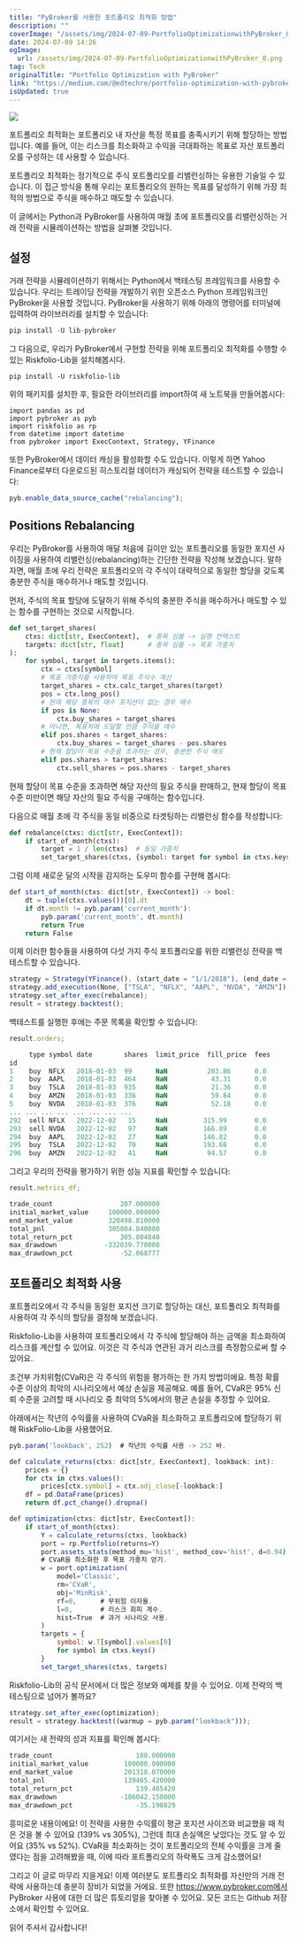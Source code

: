 ```yaml
---
title: "PyBroker를 사용한 포트폴리오 최적화 방법"
description: ""
coverImage: "/assets/img/2024-07-09-PortfolioOptimizationwithPyBroker_0.png"
date: 2024-07-09 14:26
ogImage: 
  url: /assets/img/2024-07-09-PortfolioOptimizationwithPyBroker_0.png
tag: Tech
originalTitle: "Portfolio Optimization with PyBroker"
link: "https://medium.com/@edtechre/portfolio-optimization-with-pybroker-5ce0af389bfa"
isUpdated: true
---
```




<img src="/assets/img/2024-07-09-PortfolioOptimizationwithPyBroker_0.png" />

포트폴리오 최적화는 포트폴리오 내 자산을 특정 목표를 충족시키기 위해 할당하는 방법입니다. 예를 들어, 이는 리스크를 최소화하고 수익을 극대화하는 목표로 자산 포트폴리오를 구성하는 데 사용할 수 있습니다.

포트폴리오 최적화는 정기적으로 주식 포트폴리오를 리밸런싱하는 유용한 기술일 수 있습니다. 이 접근 방식을 통해 우리는 포트폴리오의 원하는 목표를 달성하기 위해 가장 최적의 방법으로 주식을 매수하고 매도할 수 있습니다.

이 글에서는 Python과 PyBroker를 사용하여 매월 초에 포트폴리오를 리밸런싱하는 거래 전략을 시뮬레이션하는 방법을 살펴볼 것입니다.

<div class="content-ad"></div>

## 설정

거래 전략을 시뮬레이션하기 위해서는 Python에서 백테스팅 프레임워크를 사용할 수 있습니다. 우리는 트레이딩 전략을 개발하기 위한 오픈소스 Python 프레임워크인 PyBroker을 사용할 것입니다. PyBroker을 사용하기 위해 아래의 명령어를 터미널에 입력하여 라이브러리를 설치할 수 있습니다:

```js
pip install -U lib-pybroker
```

그 다음으로, 우리가 PyBroker에서 구현할 전략을 위해 포트폴리오 최적화를 수행할 수 있는 Riskfolio-Lib을 설치해봅시다.

<div class="content-ad"></div>

```shell
pip install -U riskfolio-lib
```

위의 패키지를 설치한 후, 필요한 라이브러리를 import하여 새 노트북을 만들어봅시다:

```shell
import pandas as pd
import pybroker as pyb
import riskfolio as rp
from datetime import datetime
from pybroker import ExecContext, Strategy, YFinance
```

또한 PyBroker에서 데이터 캐싱을 활성화할 수도 있습니다. 이렇게 하면 Yahoo Finance로부터 다운로드된 히스토리컬 데이터가 캐싱되어 전략을 테스트할 수 있습니다:

<div class="content-ad"></div>

```js
pyb.enable_data_source_cache("rebalancing");
```

## Positions Rebalancing

우리는 PyBroker를 사용하여 매달 처음에 길이만 있는 포트폴리오를 동일한 포지션 사이징을 사용하여 리밸런싱(rebalancing)하는 간단한 전략을 작성해 보겠습니다. 말하자면, 매월 초에 우리 전략은 포트폴리오의 각 주식이 대략적으로 동일한 할당을 갖도록 충분한 주식을 매수하거나 매도할 것입니다.

먼저, 주식의 목표 할당에 도달하기 위해 주식의 충분한 주식을 매수하거나 매도할 수 있는 함수를 구현하는 것으로 시작합니다.

<div class="content-ad"></div>

```python
def set_target_shares(
    ctxs: dict[str, ExecContext],  # 종목 심볼 -> 실행 컨텍스트
    targets: dict[str, float]      # 종목 심볼 -> 목표 가중치
):
    for symbol, target in targets.items():
        ctx = ctxs[symbol]
        # 목표 가중치를 사용하여 목표 주식수 계산
        target_shares = ctx.calc_target_shares(target)
        pos = ctx.long_pos()
        # 현재 해당 종목의 매수 포지션이 없는 경우 매수
        if pos is None:
            ctx.buy_shares = target_shares
        # 아니면, 목표치에 도달할 만큼 주식을 매수
        elif pos.shares < target_shares:
            ctx.buy_shares = target_shares - pos.shares
        # 현재 할당이 목표 수준을 초과하는 경우, 충분한 주식 매도
        elif pos.shares > target_shares:
            ctx.sell_shares = pos.shares - target_shares
```

현재 할당이 목표 수준을 초과하면 해당 자산의 필요 주식을 판매하고, 현재 할당이 목표 수준 미만이면 해당 자산의 필요 주식을 구매하는 함수입니다.

다음으로 매월 초에 각 주식을 동일 비중으로 타겟팅하는 리밸런싱 함수를 작성합니다:

```python
def rebalance(ctxs: dict[str, ExecContext]):
    if start_of_month(ctxs):
        target = 1 / len(ctxs)  # 동일 가중치
        set_target_shares(ctxs, {symbol: target for symbol in ctxs.keys()})
```

<div class="content-ad"></div>

그럼 이제 새로운 달의 시작을 감지하는 도우미 함수를 구현해 봅시다:

```js
def start_of_month(ctxs: dict[str, ExecContext]) -> bool:
    dt = tuple(ctxs.values())[0].dt
    if dt.month != pyb.param('current_month'):
        pyb.param('current_month', dt.month)
        return True
    return False
```

이제 이러한 함수들을 사용하여 다섯 가지 주식 포트폴리오를 위한 리밸런싱 전략을 백테스트할 수 있습니다.

```js
strategy = Strategy(YFinance(), (start_date = "1/1/2018"), (end_date = "1/1/2023"));
strategy.add_execution(None, ["TSLA", "NFLX", "AAPL", "NVDA", "AMZN"]);
strategy.set_after_exec(rebalance);
result = strategy.backtest();
```

<div class="content-ad"></div>

백테스트를 실행한 후에는 주문 목록을 확인할 수 있습니다:

```js
result.orders;
```

```js
     type symbol date        shares  limit_price  fill_price  fees
id
1    buy  NFLX   2018-01-03  99      NaN          203.86      0.0
2    buy  AAPL   2018-01-03  464     NaN           43.31      0.0
3    buy  TSLA   2018-01-03  935     NaN           21.36      0.0
4    buy  AMZN   2018-01-03  336     NaN           59.84      0.0
5    buy  NVDA   2018-01-03  376     NaN           52.18      0.0
... ... ... ... ... ... ... ...
292  sell NFLX   2022-12-02   15     NaN         315.99       0.0
293  sell NVDA   2022-12-02   97     NaN         166.89       0.0
294  buy  AAPL   2022-12-02   27     NaN         146.82       0.0
295  buy  TSLA   2022-12-02   70     NaN         193.68       0.0
296  buy  AMZN   2022-12-02   41     NaN          94.57       0.0
```

그리고 우리의 전략을 평가하기 위한 성능 지표를 확인할 수 있습니다:

<div class="content-ad"></div>

```js
result.metrics_df;
```

```js
trade_count                 207.000000
initial_market_value     100000.000000
end_market_value         320498.810000
total_pnl                305804.840000
total_return_pct            305.804840
max_drawdown            -332039.770000
max_drawdown_pct            -52.068777
```

## 포트폴리오 최적화 사용

포트폴리오에서 각 주식을 동일한 포지션 크기로 할당하는 대신, 포트폴리오 최적화를 사용하여 각 주식의 할당을 결정해 보겠습니다.

<div class="content-ad"></div>

Riskfolio-Lib을 사용하여 포트폴리오에서 각 주식에 할당해야 하는 금액을 최소화하여 리스크를 계산할 수 있어요. 이것은 각 주식과 연관된 과거 리스크를 측정함으로써 할 수 있어요.

조건부 가치위험(CVaR)은 각 주식의 위험을 평가하는 한 가지 방법이에요. 특정 확률 수준 이상의 최악의 시나리오에서 예상 손실을 제공해요. 예를 들어, CVaR은 95% 신뢰 수준을 고려할 때 시나리오 중 최악의 5%에서의 평균 손실을 추정할 수 있어요.

아래에서는 작년의 수익률을 사용하여 CVaR을 최소화하고 포트폴리오에 할당하기 위해 RiskFolio-Lib을 사용했어요.

```js
pyb.param('lookback', 252)  # 작년의 수익률 사용 -> 252 바.

def calculate_returns(ctxs: dict[str, ExecContext], lookback: int):
    prices = {}
    for ctx in ctxs.values():
        prices[ctx.symbol] = ctx.adj_close[-lookback:]
    df = pd.DataFrame(prices)
    return df.pct_change().dropna()

def optimization(ctxs: dict[str, ExecContext]):
    if start_of_month(ctxs):
        Y = calculate_returns(ctxs, lookback)
        port = rp.Portfolio(returns=Y)
        port.assets_stats(method_mu='hist', method_cov='hist', d=0.94)
        # CVaR을 최소화한 후 목표 가중치 얻기.
        w = port.optimization(
            model='Classic',
            rm='CVaR',
            obj='MinRisk',
            rf=0,      # 무위험 이자율.
            l=0,       # 리스크 회피 계수.
            hist=True  # 과거 시나리오 사용.
        )
        targets = {
            symbol: w.T[symbol].values[0]
            for symbol in ctxs.keys()
        }
        set_target_shares(ctxs, targets)
```

<div class="content-ad"></div>

Riskfolio-Lib의 공식 문서에서 더 많은 정보와 예제를 찾을 수 있어요. 이제 전략의 백테스팅으로 넘어가 볼까요?

```js
strategy.set_after_exec(optimization);
result = strategy.backtest((warmup = pyb.param("lookback")));
```

여기서는 새 전략의 성과 지표를 확인해 봅시다:

```js
trade_count                     100.000000
initial_market_value         100000.000000
end_market_value             201318.070000
total_pnl                    139465.420000
total_return_pct                139.465420
max_drawdown                -106042.150000
max_drawdown_pct                -35.190829
```

<div class="content-ad"></div>

흥미로운 내용이에요! 이 전략을 사용한 수익률이 평균 포지션 사이즈와 비교했을 때 적은 것을 볼 수 있어요 (139% vs 305%), 그런데 최대 손실액은 낮았다는 것도 알 수 있어요 (35% vs 52%). CVaR을 최소화하는 것이 포트폴리오의 전체 수익률을 크게 줄였다는 점을 고려해봤을 때, 이에 따라 포트폴리오의 하락폭도 크게 감소했어요!

그리고 이 글로 마무리 지을게요! 이제 여러분도 포트폴리오 최적화를 자신만의 거래 전략에 사용하는데 충분히 장비가 되었을 거에요. 또한 https://www.pybroker.com에서 PyBroker 사용에 대한 더 많은 튜토리얼을 찾아볼 수 있어요. 모든 코드는 Github 저장소에서 확인할 수 있어요.

읽어 주셔서 감사합니다!
